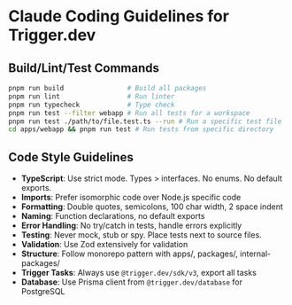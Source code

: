 # Claude Coding Guidelines for Trigger.dev

## Build/Lint/Test Commands
```bash
pnpm run build                # Build all packages
pnpm run lint                 # Run linter
pnpm run typecheck            # Type check
pnpm run test --filter webapp # Run all tests for a workspace
pnpm run test ./path/to/file.test.ts --run # Run a specific test file
cd apps/webapp && pnpm run test # Run tests from specific directory
```

## Code Style Guidelines
- **TypeScript**: Use strict mode. Types > interfaces. No enums. No default exports.
- **Imports**: Prefer isomorphic code over Node.js specific code
- **Formatting**: Double quotes, semicolons, 100 char width, 2 space indent
- **Naming**: Function declarations, no default exports
- **Error Handling**: No try/catch in tests, handle errors explicitly
- **Testing**: Never mock, stub or spy. Place tests next to source files.
- **Validation**: Use Zod extensively for validation
- **Structure**: Follow monorepo pattern with apps/, packages/, internal-packages/
- **Trigger Tasks**: Always use `@trigger.dev/sdk/v3`, export all tasks
- **Database**: Use Prisma client from `@trigger.dev/database` for PostgreSQL